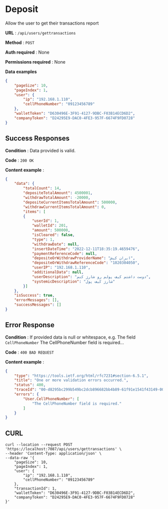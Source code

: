 ﻿
# Deposit

Allow the user to get their transactions report

**URL** : `/api/users/gettransactions`

**Method** : `POST`

**Auth required** : None

**Permissions required** : None

**Data examples**

```json
{
	"pageSize": 10,
	"pageIndex": 1,
	"user": {
		"ip": "192.168.1.110",
		"cellPhoneNumber": "09123456789"
	},
	"walletToken": "D630496E-3F91-4127-9DBC-F03B14ECD6D2",
	"companyToken": "D24295E9-DAC0-4FE3-957F-6674F9FD0728"
}
```
## Success Responses

**Condition** : Data provided is valid.

**Code** : `200 OK`

**Content example** : 

```json
{
	"data": {
		"totalCount": 14,
		"depositeTotalAmount": 4500001,
		"withdrawTotalAmount": -20000,
		"depositeCurrentItemsTotalAmount": 500000,
		"withdrawCurrentItemsTotalAmount": 0,
		"items": [
		{
			"userId": 1,
			"walletId": 201,
			"amount": 500000,
			"isCleared": false,
			"type": 1,
			"withdrawDate": null,
			"insertDateTime": "2022-12-11T18:35:19.4659476",
			"paymentReferenceCode": null,
			"depositeOrWithdrawProviderName": "ایران کیش",
			"depositeOrWithdrawReferenceCode": "1020304050",
			"userIP": "192.168.1.110",
			"additionalData": null,
			"userDescription": "دوست داشتم کیف پولم رو شارژ کنم",
			"systemicDescription": "شارژ کیف پول"
		}]
	},
	"isSuccess": true,
	"errorMessages": [],
	"successMessages": []
}
```

## Error Response

**Condition** : If provided data is null or whitespace, e.g. The field `CellPhoneNumber` The CellPhoneNumber field is required...

**Code** : `400 BAD REQUEST`

**Content example** :

```json
{
    "type": "https://tools.ietf.org/html/rfc7231#section-6.5.1",
    "title": "One or more validation errors occurred.",
    "status": 400,
    "traceId": "00-d8295bc299b549bc2dcb896682bb4b89-61f91e1541f43149-00",
    "errors": {
        "User.CellPhoneNumber": [
            "The CellPhoneNumber field is required."
        ]
    }
}
```

## CURL

```curl
curl --location --request POST 'https://localhost:7087/api/users/gettransactions' \
--header 'Content-Type: application/json' \
--data-raw '{
	"pageSize": 10,
	"pageIndex": 1,
	"user": {
		"ip": "192.168.1.110",
		"cellPhoneNumber": "09123456789"
	},
	"transactionId": 1,
	"walletToken": "D630496E-3F91-4127-9DBC-F03B14ECD6D2",
	"companyToken": "D24295E9-DAC0-4FE3-957F-6674F9FD0728"
}'
```
